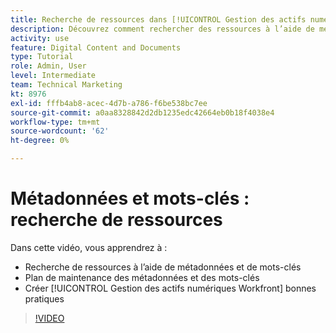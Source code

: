```yaml
---
title: Recherche de ressources dans [!UICONTROL Gestion des actifs numériques Workfront]
description: Découvrez comment rechercher des ressources à l’aide de métadonnées et de mots-clés, planifier la maintenance des métadonnées et des mots-clés et établir [!UICONTROL Gestion des actifs numériques Workfront] bonnes pratiques.
activity: use
feature: Digital Content and Documents
type: Tutorial
role: Admin, User
level: Intermediate
team: Technical Marketing
kt: 8976
exl-id: fffb4ab8-acec-4d7b-a786-f6be538bc7ee
source-git-commit: a0aa8328842d2db1235edc42664eb0b18f4038e4
workflow-type: tm+mt
source-wordcount: '62'
ht-degree: 0%

---
```


# Métadonnées et mots-clés : recherche de ressources

Dans cette vidéo, vous apprendrez à :

* Recherche de ressources à l’aide de métadonnées et de mots-clés
* Plan de maintenance des métadonnées et des mots-clés
* Créer [!UICONTROL Gestion des actifs numériques Workfront] bonnes pratiques

>[!VIDEO](https://video.tv.adobe.com/v/335239/?quality=12)
